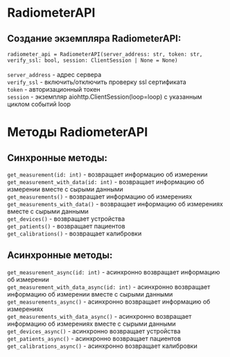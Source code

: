 # RadiometerAPI

<h2> Создание экземпляра RadiometerAPI: </h2>

`radiometer_api = RadiometerAPI(server_address: str, token: str, verify_ssl: bool, session: ClientSession | None = None)` <br />
<br />
`server_address` - адрес сервера <br />
`verify_ssl` - включить/отключить проверку ssl сертификата<br />
`token` - авторизационный токен <br />
`session` - экземпляр aiohttp.ClientSession(loop=loop) с указанным циклом событий loop <br />

# Методы RadiometerAPI

<h2> Синхронные методы: </h2>

`get_measurement(id: int)` - возвращает информацию об измерении <br />
`get_measurement_with_data(id: int)` - возвращает информацию об измерении вместе с сырыми данными <br />
`get_measurements()` - возвращает информацию об измерениях <br />
`get_measurements_with_data()` - возвращает информацию об измерениях вместе с сырыми данными <br />
`get_devices()` - возвращает устройства <br />
`get_patients()` - возвращает пациентов <br />
`get_calibrations()` - возвращает калибровки <br />

<h2> Асинхронные методы: </h2>

`get_measurement_async(id: int)` - асинхронно возвращает информацию об измерении <br />
`get_measurement_with_data_async(id: int)` - асинхронно возвращает информацию об измерении вместе с сырыми данными <br />
`get_measurements_async()` - асинхронно возвращает информацию об измерениях <br />
`get_measurements_with_data_async()` - асинхронно возвращает информацию об измерениях вместе с сырыми данными <br />
`get_devices_async()` - асинхронно возвращает устройства <br />
`get_patients_async()` - асинхронно возвращает пациентов <br />
`get_calibrations_async()` - асинхронно возвращает калибровки <br />
